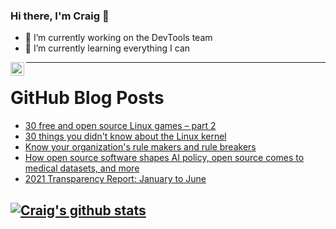 ### Hi there, I'm Craig 👋

<!--
**CraigTeelFugro/CraigTeelFugro** is a ✨ _special_ ✨ repository because its `README.md` (this file) appears on your GitHub profile.

Here are some ideas to get you started:
-->

- 🔭 I’m currently working on the DevTools team
- 🌱 I’m currently learning everything I can

[<img align="left" alt="Craig Teel | LinkedIn" width="22px" src="https://cdn.jsdelivr.net/npm/simple-icons@v3/icons/linkedin.svg" />][linkedin]

---

# GitHub Blog Posts

<!-- BLOG-POST-LIST:START -->
- [30 free and open source Linux games – part 2](https://github.blog/2021-08-26-30-free-and-open-source-linux-games-part-2/)
- [30 things you didn&#039;t know about the Linux kernel](https://opensource.com/article/21/8/linux-kernel)
- [Know your organization&#039;s rule makers and rule breakers](https://opensource.com/open-organization/21/8/rule-makers-rule-breakers)
- [How open source software shapes AI policy, open source comes to medical datasets, and more](https://opensource.com/article/21/8/open-source-news)
- [2021 Transparency Report: January to June](https://github.blog/2021-08-25-2021-transparency-report-january-to-june/)
<!-- BLOG-POST-LIST:END -->

## [![Craig's github stats](https://github-readme-stats.vercel.app/api?username=craigteelfugro)](https://github.com/anuraghazra/github-readme-stats)


[linkedin]: https://linkedin.com/in/craig-teel-b8786771
